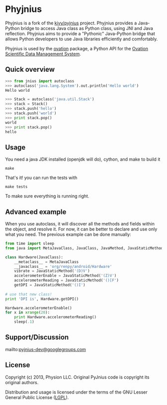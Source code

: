 Phyjnius
========

Phyjnius is a fork of the [kivy/pyjnius](https://github.com/kivy/pyjnius) project. Phyjnius provides a Java-Python bridge to access Java class as Python class, using JNI and Java reflection. Phyjnius aims to provide a "Pythonic" Java-Python bridge that allows Python developers to use Java libraries efficiently and comfortably.

Phyjnius is used by the [ovation](https://github.com/physion/ovation-python) package, a Python API for the [Ovation Scientific Data Management System](ovation.io).


Quick overview
--------------

```python
>>> from jnius import autoclass
>>> autoclass('java.lang.System').out.println('Hello world')
Hello world

>>> Stack = autoclass('java.util.Stack')
>>> stack = Stack()
>>> stack.push('hello')
>>> stack.push('world')
>>> print stack.pop()
world
>>> print stack.pop()
hello
```

Usage
-----

You need a java JDK installed (openjdk will do), cython, and make to build it

    make

That's it! you can run the tests with

    make tests

To make sure everything is running right.


Advanced example
----------------

When you use autoclass, it will discover all the methods and fields within the object, and resolve it.
For now, it can be better to declare and use only what you need.
The previous example can be done manually:

```python
from time import sleep
from java import MetaJavaClass, JavaClass, JavaMethod, JavaStaticMethod

class Hardware(JavaClass):
    __metaclass__ = MetaJavaClass
    __javaclass__ = 'org/renpy/android/Hardware'
    vibrate = JavaStaticMethod('(D)V')
    accelerometerEnable = JavaStaticMethod('(Z)V')
    accelerometerReading = JavaStaticMethod('()[F')
    getDPI = JavaStaticMethod('()I')
    
# use that new class!
print 'DPI is', Hardware.getDPI()

Hardware.accelerometerEnable()
for x in xrange(20):
    print Hardware.accelerometerReading()
    sleep(.1)
```

Support/Discussion
------------------

mailto:pyjnius-dev@googlegroups.com

License
--------

Copyright (c) 2013, Physion LLC. Original PyJnius code is copyright its original authors.

Distribution and usage is licensed under the terms of the GNU Lesser General Public License ([LGPL](http://www.gnu.org/licenses/lgpl.html "LGPL")).
